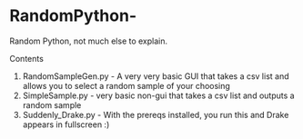 # RandomPython-
Random Python, not much else to explain.


Contents

1) RandomSampleGen.py - A very very basic GUI that takes a csv list and allows you to select a random sample of your choosing
2) SimpleSample.py - very basic non-gui that takes a csv list and outputs a random sample 
3) Suddenly_Drake.py - With the prereqs installed, you run this and Drake appears in fullscreen :)
